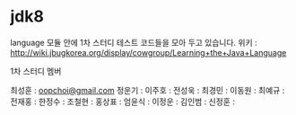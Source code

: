 jdk8
====
language 모듈 안에 1차 스터디 테스트 코드들을 모아 두고 있습니다.
위키 : http://wiki.jbugkorea.org/display/cowgroup/Learning+the+Java+Language

1차 스터디 멤버

최성훈 : oopchoi@gmail.com
정운기 :
이주호 :
전성욱 :
최경민 :
이동원 :
최예규 :
전재홍 :
한정수 :
조철현 :
홍상표 :
엄윤식 :
이정운 :
김인범 :
신정훈 :
